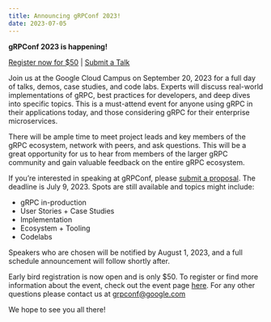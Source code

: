 ```yaml
---
title: Announcing gRPConf 2023!
date: 2023-07-05
---
```


**gRPConf 2023 is happening!**

[Register now for $50](https://events.linuxfoundation.org/grpc-conf/) | [Submit a Talk](https://events.linuxfoundation.org/grpc-conf/program/cfp/)

Join us at the Google Cloud Campus on September 20, 2023 for a full day of talks, demos, case studies, and code labs. Experts will discuss real-world implementations of gRPC, best practices for developers, and deep dives into specific topics. This is a must-attend event for anyone using gRPC in their applications today, and those considering gRPC for their enterprise microservices.

There will be ample time to meet project leads and key members of the gRPC ecosystem, network with peers, and ask questions. This will be a great opportunity for us to hear from members of the larger gRPC community and gain valuable feedback on the entire gRPC ecosystem.

If you’re interested in speaking at gRPConf, please [submit a proposal](https://events.linuxfoundation.org/grpc-conf/program/cfp/). The deadline is July 9, 2023. Spots are still available and topics might include:

- gRPC in-production
- User Stories + Case Studies
- Implementation
- Ecosystem + Tooling
- Codelabs

Speakers who are chosen will be notified by August 1, 2023, and a full schedule announcement will follow shortly after.

Early bird registration is now open and is only $50. To register or find more information about the event, check out the event page [here](https://events.linuxfoundation.org/grpc-conf/). For any other questions please contact us at [grpconf@google.com](mailto:grpconf@google.com)

We hope to see you all there!

